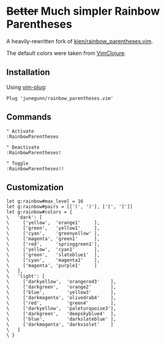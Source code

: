 # ~~Better~~ Much simpler Rainbow Parentheses

A heavily-rewritten fork of [kien/rainbow_parentheses.vim][k].

The default colors were taken from [VimClojure][v].

## Installation

Using [vim-plug](https://github.com/junegunn/vim-plug):

```vim
Plug 'junegunn/rainbow_parentheses.vim'
```

## Commands

```vim
" Activate
:RainbowParentheses

" Deactivate
:RainbowParentheses!

" Toggle
:RainbowParentheses!!
```

## Customization

```vim
let g:rainbow#max_level = 16
let g:rainbow#pairs = [['(', ')'], ['[', ']']]
let g:rainbow#colors = {
\   'dark': [
\     ['yellow',  'orange1'     ],
\     ['green',   'yellow1'     ],
\     ['cyan',    'greenyellow' ],
\     ['magenta', 'green1'      ],
\     ['red',     'springgreen1'],
\     ['yellow',  'cyan1'       ],
\     ['green',   'slateblue1'  ],
\     ['cyan',    'magenta1'    ],
\     ['magenta', 'purple1'     ]
\   ],
\   'light': [
\     ['darkyellow',  'orangered3'    ],
\     ['darkgreen',   'orange2'       ],
\     ['blue',        'yellow3'       ],
\     ['darkmagenta', 'olivedrab4'    ],
\     ['red',         'green4'        ],
\     ['darkyellow',  'paleturquoise3'],
\     ['darkgreen',   'deepskyblue4'  ],
\     ['blue',        'darkslateblue' ],
\     ['darkmagenta', 'darkviolet'    ]
\   ]
\ }
```

[k]: https://github.com/kien/rainbow_parentheses.vim
[v]: http://www.vim.org/scripts/script.php?script_id=2501

